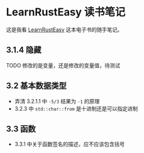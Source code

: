 # LearnRustEasy 读书笔记

这是我看 [LearnRustEasy](https://rustycab.github.io/LearnRustEasy/) 这本电子书的随手笔记。

## 3.1.4 隐藏

TODO 修改的是变量，还是修改的变量值，待测试

## 3.2 基本数据类型

- 弄清 3.2.1.1 中 `-5/3` 结果为 `-1` 的原理
- 3.2.3 中 `std::char::from` 是十进制还是可以指定进制

## 3.3 函数

- 3.3.1 中关于函数签名的描述，应不应该包含括号
